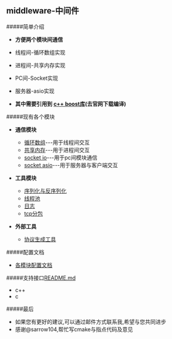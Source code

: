 middleware-中间件
------------------------

#####简单介绍
* **方便两个模块间通信**
 * 线程间-循环数组实现
 * 进程间-共享内存实现
 * PC间-Socket实现
 * 服务器-asio实现

* **其中需要引用到 [c++ boost库](http://www.boost.org/)(去官网下载编译)**


#####现有各个模块
* **通信模块**
  * [循环数组](https://github.com/NingLeixueR/middleware/tree/master/src/middleware_base/loop_array)---用于线程间交互
  * [共享内存](https://github.com/NingLeixueR/middleware/tree/master/src/middleware_base/shared_memory)---用于进程间交互
  * [socket io](https://github.com/NingLeixueR/middleware/blob/master/src/middleware_base/socket_io)---用于pc间模块通信
  * [socket asio](https://github.com/NingLeixueR/middleware/blob/master/src/middleware_base/socket_asio)---用于服务器与客户端交互

* **工具模块**
  * [序列化与反序列化](https://github.com/NingLeixueR/middleware/tree/master/src/tools/serializecpp)
  * [线程池](https://github.com/NingLeixueR/middleware/tree/master/src/tools/threadpool)
  * [日志](https://github.com/NingLeixueR/middleware/tree/master/src/tools/logsys)
  * [tcp分包](https://github.com/NingLeixueR/middleware/tree/master/src/tools/segmentation_pack)

* **外部工具**
  * [协议生成工具](https://github.com/NingLeixueR/middleware/tree/master/extern_tools)
  

#####配置文档
  * [各模块配置文档](https://github.com/NingLeixueR/middleware/tree/master/config)

#####支持接口[README.md](https://github.com/NingLeixueR/middleware/tree/master/src/middleware_base)
* c++
* c



#####最后
* 如果您有更好的建议,可以通过邮件方式联系我,希望与您共同进步
* 感谢@sarrow104,帮忙写cmake与指点代码及意见
